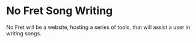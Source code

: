 # No Fret Song Writing

No Fret will be a website, hosting a series of tools, that will assist a user in writing songs.